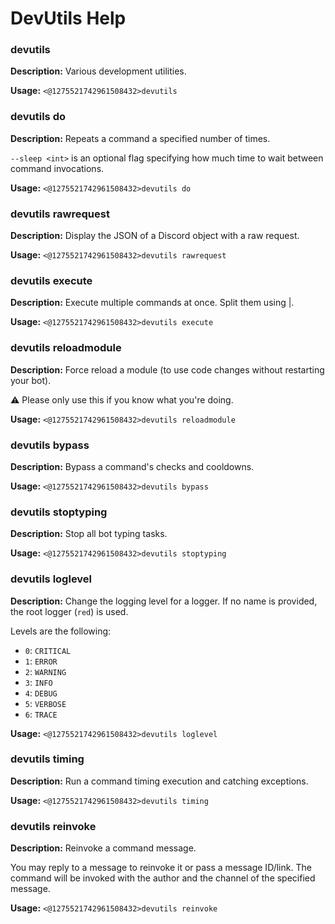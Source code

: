 # DevUtils Help

### devutils

**Description:** Various development utilities.

**Usage:** `<@1275521742961508432>devutils`

### devutils do

**Description:** Repeats a command a specified number of times.

`--sleep <int>` is an optional flag specifying how much time to wait between command invocations.

**Usage:** `<@1275521742961508432>devutils do`

### devutils rawrequest

**Description:** Display the JSON of a Discord object with a raw request.

**Usage:** `<@1275521742961508432>devutils rawrequest`

### devutils execute

**Description:** Execute multiple commands at once. Split them using |.

**Usage:** `<@1275521742961508432>devutils execute`

### devutils reloadmodule

**Description:** Force reload a module (to use code changes without restarting your bot).

⚠️ Please only use this if you know what you're doing.

**Usage:** `<@1275521742961508432>devutils reloadmodule`

### devutils bypass

**Description:** Bypass a command's checks and cooldowns.

**Usage:** `<@1275521742961508432>devutils bypass`

### devutils stoptyping

**Description:** Stop all bot typing tasks.

**Usage:** `<@1275521742961508432>devutils stoptyping`

### devutils loglevel

**Description:** Change the logging level for a logger. If no name is provided, the root logger (`red`) is used.

Levels are the following:
- `0`: `CRITICAL`
- `1`: `ERROR`
- `2`: `WARNING`
- `3`: `INFO`
- `4`: `DEBUG`
- `5`: `VERBOSE`
- `6`: `TRACE`

**Usage:** `<@1275521742961508432>devutils loglevel`

### devutils timing

**Description:** Run a command timing execution and catching exceptions.

**Usage:** `<@1275521742961508432>devutils timing`

### devutils reinvoke

**Description:** Reinvoke a command message.

You may reply to a message to reinvoke it or pass a message ID/link.
The command will be invoked with the author and the channel of the specified message.

**Usage:** `<@1275521742961508432>devutils reinvoke`


